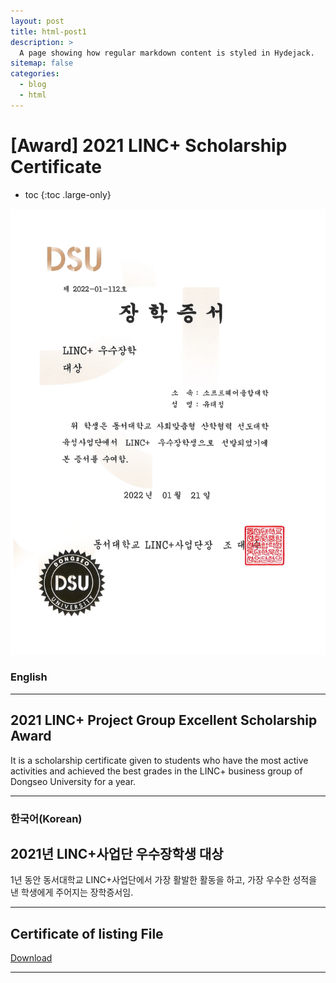 ```yaml
---
layout: post
title: html-post1
description: >
  A page showing how regular markdown content is styled in Hydejack.
sitemap: false
categories:
  - blog
  - html
---
```


# [Award] 2021 LINC+ Scholarship Certificate

* toc
{:toc .large-only}

![screenshot](/assets/img/blog/example-content-linc.png)

### English
---
## 2021 LINC+ Project Group Excellent Scholarship Award
 It is a scholarship certificate given to students who have the most active activities and achieved the best grades in the LINC+ business group of Dongseo University for a year.
  
---

### 한국어(Korean)
## 2021년 LINC+사업단 우수장학생 대상
  
  1년 동안 동서대학교 LINC+사업단에서 가장 활발한 활동을 하고, 가장 우수한 성적을 낸 학생에게 주어지는 장학증서임.

---

## Certificate of listing File
[Download](https://bit.ly/3MFg9WN)

---